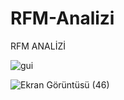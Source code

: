 # RFM-Analizi

RFM ANALİZİ

![gui](https://user-images.githubusercontent.com/62722522/138756919-24c034ce-e375-4172-b2e1-3521ffff1cda.png)



![Ekran Görüntüsü (46)](https://user-images.githubusercontent.com/62722522/138757427-4da71e3f-7251-49fb-8412-52bf7649ddd1.png)
